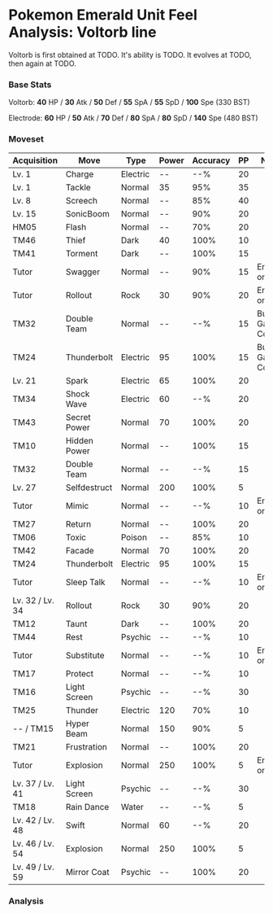 # Pokemon Emerald Unit Feel Analysis: Voltorb line

Voltorb is first obtained at TODO. It's ability is TODO. It evolves at TODO, then again at TODO.

### Base Stats

Voltorb: **40** HP / **30** Atk / **50** Def / **55** SpA / **55** SpD / **100** Spe (330 BST)

Electrode: **60** HP / **50** Atk / **70** Def / **80** SpA / **80** SpD / **140** Spe (480 BST)

### Moveset

|Acquisition    |Move        |Type    |Power|Accuracy|PP |Notes                    |
|---            |---         |---     |---  |---     |---|---                      |
|Lv. 1          |Charge      |Electric|--   |--%     |20 |                         |
|Lv. 1          |Tackle      |Normal  |35   |95%     |35 |                         |
|Lv. 8          |Screech     |Normal  |--   |85%     |40 |                         |
|Lv. 15         |SonicBoom   |Normal  |--   |90%     |20 |                         |
|HM05           |Flash       |Normal  |--   |70%     |20 |                         |
|TM46           |Thief       |Dark    |40   |100%    |10 |                         |
|TM41           |Torment     |Dark    |--   |100%    |15 |                         |
|Tutor          |Swagger     |Normal  |--   |90%     |15 |Emerald only             |
|Tutor          |Rollout     |Rock    |30   |90%     |20 |Emerald only             |
|TM32           |Double Team |Normal  |--   |--%     |15 |Buy at Game Corner       |
|TM24           |Thunderbolt |Electric|95   |100%    |15 |Buy at Game Corner       |
|Lv. 21         |Spark       |Electric|65   |100%    |20 |                         |
|TM34           |Shock Wave  |Electric|60   |--%     |20 |                         |
|TM43           |Secret Power|Normal  |70   |100%    |20 |                         |
|TM10           |Hidden Power|Normal  |--   |100%    |15 |                         |
|TM32           |Double Team |Normal  |--   |--%     |15 |                         |
|Lv. 27         |Selfdestruct|Normal  |200  |100%    |5  |                         |
|Tutor          |Mimic       |Normal  |--   |--%     |10 |Emerald only             |
|TM27           |Return      |Normal  |--   |100%    |20 |                         |
|TM06           |Toxic       |Poison  |--   |85%     |10 |                         |
|TM42           |Facade      |Normal  |70   |100%    |20 |                         |
|TM24           |Thunderbolt |Electric|95   |100%    |15 |                         |
|Tutor          |Sleep Talk  |Normal  |--   |--%     |10 |Emerald only             |
|Lv. 32 / Lv. 34|Rollout     |Rock    |30   |90%     |20 |                         |
|TM12           |Taunt       |Dark    |--   |100%    |20 |                         |
|TM44           |Rest        |Psychic |--   |--%     |10 |                         |
|Tutor          |Substitute  |Normal  |--   |--%     |10 |Emerald only             |
|TM17           |Protect     |Normal  |--   |--%     |10 |                         |
|TM16           |Light Screen|Psychic |--   |--%     |30 |                         |
|TM25           |Thunder     |Electric|120  |70%     |10 |                         |
|-- / TM15      |Hyper Beam  |Normal  |150  |90%     |5  |                         |
|TM21           |Frustration |Normal  |--   |100%    |20 |                         |
|Tutor          |Explosion   |Normal  |250  |100%    |5  |Emerald only             |
|Lv. 37 / Lv. 41|Light Screen|Psychic |--   |--%     |30 |                         |
|TM18           |Rain Dance  |Water   |--   |--%     |5  |                         |
|Lv. 42 / Lv. 48|Swift       |Normal  |60   |--%     |20 |                         |
|Lv. 46 / Lv. 54|Explosion   |Normal  |250  |100%    |5  |                         |
|Lv. 49 / Lv. 59|Mirror Coat |Psychic |--   |100%    |20 |                         |

### Analysis